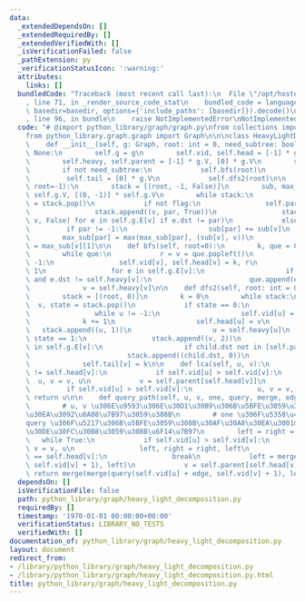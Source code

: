 ```yaml
---
data:
  _extendedDependsOn: []
  _extendedRequiredBy: []
  _extendedVerifiedWith: []
  _isVerificationFailed: false
  _pathExtension: py
  _verificationStatusIcon: ':warning:'
  attributes:
    links: []
  bundledCode: "Traceback (most recent call last):\n  File \"/opt/hostedtoolcache/Python/3.9.1/x64/lib/python3.9/site-packages/onlinejudge_verify/documentation/build.py\"\
    , line 71, in _render_source_code_stat\n    bundled_code = language.bundle(stat.path,\
    \ basedir=basedir, options={'include_paths': [basedir]}).decode()\n  File \"/opt/hostedtoolcache/Python/3.9.1/x64/lib/python3.9/site-packages/onlinejudge_verify/languages/python.py\"\
    , line 96, in bundle\n    raise NotImplementedError\nNotImplementedError\n"
  code: "# @import python_library/graph/graph.py\nfrom collections import deque\n\n\
    from python_library.graph.graph import Graph\n\n\nclass HeavyLightDecomposition:\n\
    \    def __init__(self, g: Graph, root: int = 0, need_subtree: bool = False) ->\
    \ None:\n        self.g = g\n        self.vid, self.head = [-1] * g.V, [0] * g.V\n\
    \        self.heavy, self.parent = [-1] * g.V, [0] * g.V\n        self.dfs(root)\n\
    \        if not need_subtree:\n            self.bfs(root)\n        else:\n   \
    \         self.tail = [0] * g.V\n            self.dfs2(root)\n\n    def dfs(self,\
    \ root=-1):\n        stack = [(root, -1, False)]\n        sub, max_sub = [1] *\
    \ self.g.V, [(0, -1)] * self.g.V\n        while stack:\n            v, par, flag\
    \ = stack.pop()\n            if not flag:\n                self.parent[v] = par\n\
    \                stack.append((v, par, True))\n                stack.extend((e.dst,\
    \ v, False) for e in self.g.E[v] if e.dst != par)\n            else:\n       \
    \         if par != -1:\n                    sub[par] += sub[v]\n            \
    \        max_sub[par] = max(max_sub[par], (sub[v], v))\n                self.heavy[v]\
    \ = max_sub[v][1]\n\n    def bfs(self, root=0):\n        k, que = 0, deque([root])\n\
    \        while que:\n            r = v = que.popleft()\n            while v !=\
    \ -1:\n                self.vid[v], self.head[v] = k, r\n                k +=\
    \ 1\n                for e in self.g.E[v]:\n                    if e.dst != self.parent[v]\
    \ and e.dst != self.heavy[v]:\n                        que.append(e.dst)\n   \
    \             v = self.heavy[v]\n\n    def dfs2(self, root: int = 0) -> None:\n\
    \        stack = [(root, 0)]\n        k = 0\n        while stack:\n          \
    \  v, state = stack.pop()\n            if state == 0:\n                u = v\n\
    \                while u != -1:\n                    self.vid[u] = k\n       \
    \             k += 1\n                    self.head[u] = v\n                 \
    \   stack.append((u, 1))\n                    u = self.heavy[u]\n            elif\
    \ state == 1:\n                stack.append((v, 2))\n                for child\
    \ in self.g.E[v]:\n                    if child.dst not in [self.parent[v], self.heavy[v]]:\n\
    \                        stack.append((child.dst, 0))\n            else:\n   \
    \             self.tail[v] = k\n\n    def lca(self, u, v):\n        while self.head[u]\
    \ != self.head[v]:\n            if self.vid[u] > self.vid[v]:\n              \
    \  u, v = v, u\n            v = self.parent[self.head[v]]\n        else:\n   \
    \         if self.vid[u] > self.vid[v]:\n                u, v = v, u\n       \
    \ return u\n\n    def query_path(self, u, v, one, query, merge, edge: bool = False):\n\
    \        # u, v \u306E\u9593\u306E\u30D1\u30B9\u306B\u5BFE\u3059\u308B\u30AF\u30A8\
    \u30EA\u3092\u8A08\u7B97\u3059\u308B\n        # one \u306F\u5358\u4F4D\u5143\u3001\
    query \u306F\u5217\u306B\u5BFE\u3059\u308B\u30AF\u30A8\u30EA\u3001merge \u306F\
    \u30DE\u30FC\u30B8\u3059\u308B\u6F14\u7B97\n        left = right = one\n     \
    \   while True:\n            if self.vid[u] > self.vid[v]:\n                u,\
    \ v = v, u\n                left, right = right, left\n            if self.head[u]\
    \ == self.head[v]:\n                break\n            left = merge(query(self.vid[self.head[v]],\
    \ self.vid[v] + 1), left)\n            v = self.parent[self.head[v]]\n       \
    \ return merge(merge(query(self.vid[u] + edge, self.vid[v] + 1), left), right)\n"
  dependsOn: []
  isVerificationFile: false
  path: python_library/graph/heavy_light_decomposition.py
  requiredBy: []
  timestamp: '1970-01-01 00:00:00+00:00'
  verificationStatus: LIBRARY_NO_TESTS
  verifiedWith: []
documentation_of: python_library/graph/heavy_light_decomposition.py
layout: document
redirect_from:
- /library/python_library/graph/heavy_light_decomposition.py
- /library/python_library/graph/heavy_light_decomposition.py.html
title: python_library/graph/heavy_light_decomposition.py
---
```

